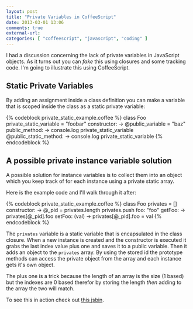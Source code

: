 ```yaml
---
layout: post
title: "Private Variables in CoffeeScript"
date: 2013-03-01 13:06
comments: true
external-url: 
categories: [ "coffeescript", "javascript", "coding" ]
---
```

I had a discussion concerning the lack of private variables in JavaScript
objects. As it turns out you can _fake_ this using closures and some tracking
code. I'm going to illustrate this using CoffeeScript.

<!-- more -->

## Static Private Variables

By adding an assignment inside a class definition you can make a variable that
is scoped inside the class as a static private variable:

{% codeblock private_static_example.coffee %}
class Foo
  private_static_variable = "foobar"
  constructor: ->
    @public_variable = "baz"
  public_method: ->
    console.log private_static_variable
  @public_static_method: ->
    console.log private_static_variable
{% endcodeblock %}

## A possible private instance variable solution

A possible solution for instance variables is to collect them into an object
which you keep track of for each instance using a private static array.

Here is the example code and I'll walk through it after:

{% codeblock private_static_example.coffee %}
class Foo
  privates = []
  constructor: ->
    @_pid = privates.length
    privates.push
      foo: "foo"
  getFoo: -> privates[@_pid].foo
  setFoo: (val) -> privates[@_pid].foo = val
{% endcodeblock %}

The `privates` variable is a static variable that is encapsulated in the class
closure. When a new instance is created and the constructor is executed it grabs
the last index value plus one and saves it to a public variable. Then it adds an
object to the `privates` array. By using the stored id the prototype methods can
access the private object from the array and each instance gets it's own object.

The plus one is a trick because the length of an array is the size (1 based) but
the indexes are 0 based therefor by storing the length _then_ adding to the
array the two will match.

To see this in action check out [this jsbin][1].

[1]: http://jsbin.com/ufufig/1/edit
